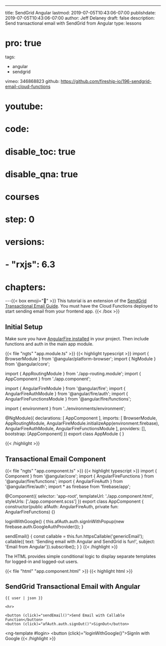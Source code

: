 ---
title: SendGrid Angular
lastmod: 2019-07-05T10:43:06-07:00
publishdate: 2019-07-05T10:43:06-07:00
author: Jeff Delaney
draft: false
description: Send transactional email with SendGrid from Angular
type: lessons
# pro: true
tags:
  - angular
  - sendgrid

vimeo: 346868823
github: https://github.com/fireship-io/196-sendgrid-email-cloud-functions
# youtube:
# code:
# disable_toc: true
# disable_qna: true

# courses
# step: 0

# versions:
#     - "rxjs": 6.3

# chapters:
---{{< box emoji="👀" >}} This tutorial is an extension of the
[SendGrid Transactional Email Guide](/lessons/sendgrid-transactional-email-guide/).
You must have the Cloud Functions deployed to start sending email from your
frontend app. {{< /box >}}

## Initial Setup

Make sure you have [AngularFire installed](/snippets/install-angularfire/) in
your project. Then include functions and auth in the main app module.

{{< file "ngts" "app.module.ts" >}} {{< highlight typescript >}} import {
BrowserModule } from '@angular/platform-browser'; import { NgModule } from
'@angular/core';

import { AppRoutingModule } from './app-routing.module'; import { AppComponent }
from './app.component';

import { AngularFireModule } from '@angular/fire'; import {
AngularFireAuthModule } from '@angular/fire/auth'; import {
AngularFireFunctionsModule } from '@angular/fire/functions';

import { environment } from '../environments/environment';

@NgModule({ declarations: [ AppComponent ], imports: [ BrowserModule,
AppRoutingModule, AngularFireModule.initializeApp(environment.firebase),
AngularFireAuthModule, AngularFireFunctionsModule ], providers: [], bootstrap:
[AppComponent] }) export class AppModule { }

{{< /highlight >}}

## Transactional Email Component

{{< file "ngts" "app.component.ts" >}} {{< highlight typescript >}} import {
Component } from '@angular/core'; import { AngularFireFunctions } from
'@angular/fire/functions'; import { AngularFireAuth } from '@angular/fire/auth';
import \* as firebase from 'firebase/app';

@Component({ selector: 'app-root', templateUrl: './app.component.html',
styleUrls: ['./app.component.scss'] }) export class AppComponent {
constructor(public afAuth: AngularFireAuth, private fun: AngularFireFunctions)
{}

loginWithGoogle() { this.afAuth.auth.signInWithPopup(new
firebase.auth.GoogleAuthProvider()); }

sendEmail() { const callable = this.fun.httpsCallable('genericEmail');
callable({ text: 'Sending email with Angular and SendGrid is fun!', subject:
'Email from Angular'}).subscribe(); } } {{< /highlight >}}

The HTML provides simple conditional logic to display separate templates for
logged-in and logged-out users.

{{< file "html" "app.component.html" >}} {{< highlight html >}}

<h2>SendGrid Transactional Email with Angular</h2>

<div *ngIf="(afAuth.authState | async) as user; else login;">

    {{ user | json }}

    <hr>

    <button (click)="sendEmail()">Send Email with Callable Function</button>
    <button (click)="afAuth.auth.signOut()">SignOut</button>

</div>

<ng-template #login> <button (click)="loginWithGoogle()">SignIn with
Google</button> </ng-template> {{< /highlight >}}
